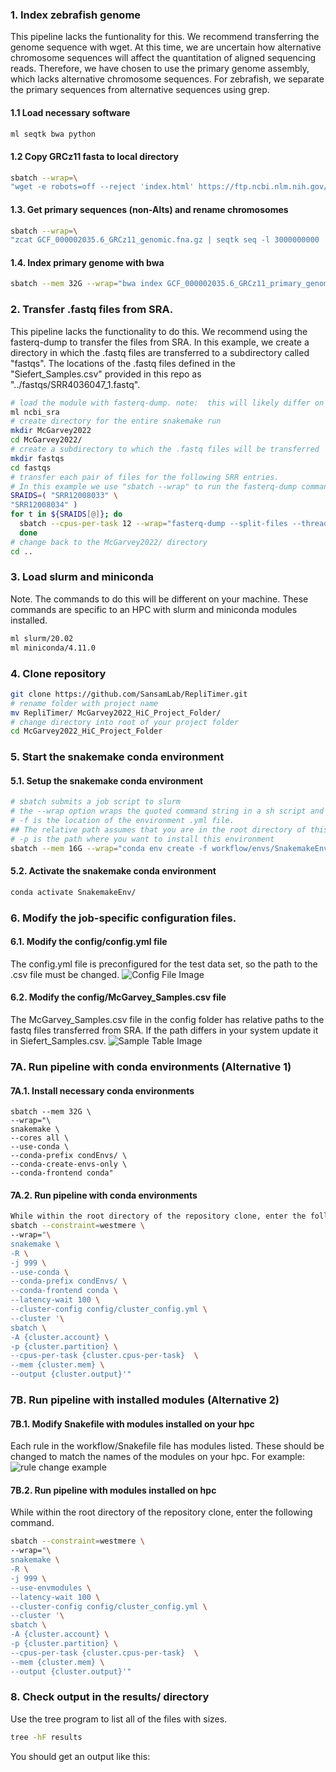 ### 1.  Index zebrafish genome
This pipeline lacks the funtionality for this. We recommend transferring the genome sequence with wget. At this time, we are uncertain how alternative chromosome sequences will affect the quantitation of aligned sequencing reads. Therefore, we have chosen to use the primary genome assembly, which lacks alternative chromosome sequences. For zebrafish, we separate the primary sequences from alternative sequences using grep.

#### 1.1 Load necessary software
```bash
ml seqtk bwa python
```

#### 1.2 Copy GRCz11 fasta to local directory
```bash
sbatch --wrap=\
"wget -e robots=off --reject 'index.html' https://ftp.ncbi.nlm.nih.gov/genomes/all/GCF/000/002/035/GCF_000002035.6_GRCz11/GCF_000002035.6_GRCz11_genomic.fna.gz"
```

#### 1.3. Get primary sequences (non-Alts) and rename chromosomes
```bash
sbatch --wrap=\
"zcat GCF_000002035.6_GRCz11_genomic.fna.gz | seqtk seq -l 3000000000 | grep Primary -A 1 | sed 's/>/>chrUn/g' | seqtk seq -l 100 | sed 's/^.*chromosome />chr/g' | sed 's/,.*$//g' | gzip > GCF_000002035.6_GRCz11_primary_genomic.fna.gz"
```

#### 1.4. Index primary genome with bwa
```bash
sbatch --mem 32G --wrap="bwa index GCF_000002035.6_GRCz11_primary_genomic.fna.gz"
```

### 2.  Transfer .fastq files from SRA.
This pipeline lacks the functionality to do this. We recommend using the fasterq-dump to transfer the files from SRA. In this example, we create a directory in which the .fastq files are transferred to a subdirectory called "fastqs". The locations of the .fastq files defined in the "Siefert_Samples.csv" provided in this repo as "../fastqs/SRR4036047_1.fastq".

```bash
# load the module with fasterq-dump. note:  this will likely differ on your system
ml ncbi_sra
# create directory for the entire snakemake run
mkdir McGarvey2022
cd McGarvey2022/
# create a subdirectory to which the .fastq files will be transferred
mkdir fastqs
cd fastqs
# transfer each pair of files for the following SRR entries. 
# In this example we use "sbatch --wrap" to run the fasterq-dump command on our hpc.
SRAIDS=( "SRR12008033" \
"SRR12008034" )
for t in ${SRAIDS[@]}; do
  sbatch --cpus-per-task 12 --wrap="fasterq-dump --split-files --threads 12 $t"
  done
# change back to the McGarvey2022/ directory
cd ..
```

### 3.  Load slurm and miniconda
Note. The commands to do this will be different on your machine. These commands are specific to an HPC with slurm and miniconda modules installed.

```bash
ml slurm/20.02
ml miniconda/4.11.0
```
### 4.  Clone repository
```bash
git clone https://github.com/SansamLab/RepliTimer.git
# rename folder with project name
mv RepliTimer/ McGarvey2022_HiC_Project_Folder/
# change directory into root of your project folder
cd McGarvey2022_HiC_Project_Folder
```
### 5.  Start the snakemake conda environment
#### 5.1.  Setup the snakemake conda environment
```bash
# sbatch submits a job script to slurm
# the --wrap option wraps the quoted command string in a sh script and submits
# -f is the location of the environment .yml file. 
## The relative path assumes that you are in the root directory of this repository.
# -p is the path where you want to install this environment
sbatch --mem 16G --wrap="conda env create -f workflow/envs/SnakemakeEnv.yml -p SnakemakeEnv" 
```

#### 5.2.  Activate the snakemake conda environment
```bash
conda activate SnakemakeEnv/
```

### 6. Modify the job-specific configuration files.

#### 6.1. Modify the config/config.yml file
The config.yml file is preconfigured for the test data set, so the path to the .csv file must be changed.
![Config File Image](https://github.com/SansamLab/RepliTimer/blob/main/resources/SiefertSamplesTableImage.png)

#### 6.2. Modify the config/McGarvey_Samples.csv file
The McGarvey_Samples.csv file in the config folder has relative paths to the fastq files transferred from SRA. If the path differs in your system update it in Siefert_Samples.csv.
![Sample Table Image](https://github.com/SansamLab/RepliTimer/blob/main/resources/SiefertSamplesImage.png)

### 7A. Run pipeline with conda environments (Alternative 1)
#### 7A.1. Install necessary conda environments
```
sbatch --mem 32G \
--wrap="\
snakemake \
--cores all \
--use-conda \
--conda-prefix condEnvs/ \
--conda-create-envs-only \
--conda-frontend conda"
```
#### 7A.2. Run pipeline with conda environments
```bash
While within the root directory of the repository clone, enter the following command.
sbatch --constraint=westmere \
--wrap="\
snakemake \
-R \
-j 999 \
--use-conda \
--conda-prefix condEnvs/ \
--conda-frontend conda \
--latency-wait 100 \
--cluster-config config/cluster_config.yml \
--cluster '\
sbatch \
-A {cluster.account} \
-p {cluster.partition} \
--cpus-per-task {cluster.cpus-per-task}  \
--mem {cluster.mem} \
--output {cluster.output}'"
```

### 7B. Run pipeline with installed modules (Alternative 2)
#### 7B.1. Modify Snakefile with modules installed on your hpc
Each rule in the workflow/Snakefile file has modules listed. These should be changed to match the names of the modules on your hpc. For example:
![rule change example](https://github.com/SansamLab/RepliTimer/blob/main/resources/ruleChangeExample.png)

#### 7B.2. Run pipeline with modules installed on hpc
While within the root directory of the repository clone, enter the following command.
```bash
sbatch --constraint=westmere \
--wrap="\
snakemake \
-R \
-j 999 \
--use-envmodules \
--latency-wait 100 \
--cluster-config config/cluster_config.yml \
--cluster '\
sbatch \
-A {cluster.account} \
-p {cluster.partition} \
--cpus-per-task {cluster.cpus-per-task}  \
--mem {cluster.mem} \
--output {cluster.output}'"
```
### 8.  Check output in the results/ directory
Use the tree program to list all of the files with sizes.
```bash
tree -hF results
```

You should get an output like this:
```
